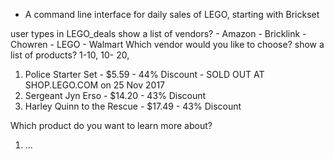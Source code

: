 - A command line interface for daily sales of LEGO, starting with Brickset

user types in LEGO_deals
show a list of vendors? - Amazon - Bricklink - Chowren - LEGO - Walmart
Which vendor would you like to choose?
show a list of products? 1-10, 10- 20,
1. Police Starter Set - $5.59 - 44% Discount - SOLD OUT AT SHOP.LEGO.COM on 25 Nov 2017
2. Sergeant Jyn Erso - $14.20 - 43% Discount
3. Harley Quinn to the Rescue - $17.49 - 43% Discount

Which product do you want to learn more about?

1. ...
